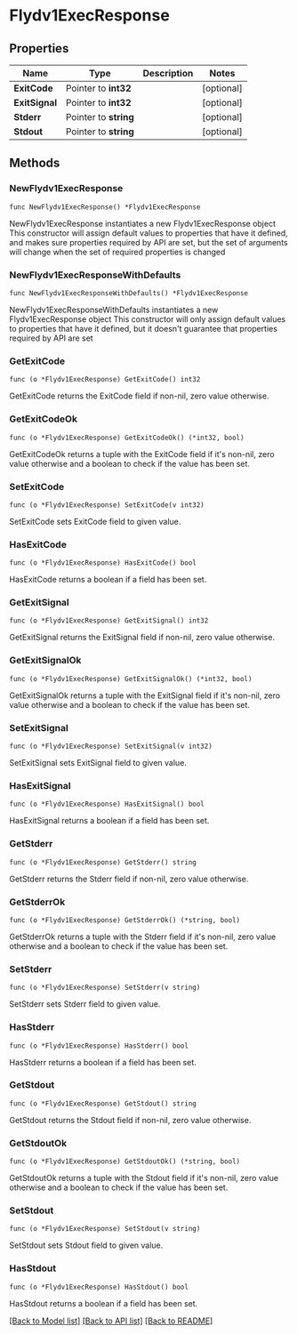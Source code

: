 # Flydv1ExecResponse

## Properties

Name | Type | Description | Notes
------------ | ------------- | ------------- | -------------
**ExitCode** | Pointer to **int32** |  | [optional] 
**ExitSignal** | Pointer to **int32** |  | [optional] 
**Stderr** | Pointer to **string** |  | [optional] 
**Stdout** | Pointer to **string** |  | [optional] 

## Methods

### NewFlydv1ExecResponse

`func NewFlydv1ExecResponse() *Flydv1ExecResponse`

NewFlydv1ExecResponse instantiates a new Flydv1ExecResponse object
This constructor will assign default values to properties that have it defined,
and makes sure properties required by API are set, but the set of arguments
will change when the set of required properties is changed

### NewFlydv1ExecResponseWithDefaults

`func NewFlydv1ExecResponseWithDefaults() *Flydv1ExecResponse`

NewFlydv1ExecResponseWithDefaults instantiates a new Flydv1ExecResponse object
This constructor will only assign default values to properties that have it defined,
but it doesn't guarantee that properties required by API are set

### GetExitCode

`func (o *Flydv1ExecResponse) GetExitCode() int32`

GetExitCode returns the ExitCode field if non-nil, zero value otherwise.

### GetExitCodeOk

`func (o *Flydv1ExecResponse) GetExitCodeOk() (*int32, bool)`

GetExitCodeOk returns a tuple with the ExitCode field if it's non-nil, zero value otherwise
and a boolean to check if the value has been set.

### SetExitCode

`func (o *Flydv1ExecResponse) SetExitCode(v int32)`

SetExitCode sets ExitCode field to given value.

### HasExitCode

`func (o *Flydv1ExecResponse) HasExitCode() bool`

HasExitCode returns a boolean if a field has been set.

### GetExitSignal

`func (o *Flydv1ExecResponse) GetExitSignal() int32`

GetExitSignal returns the ExitSignal field if non-nil, zero value otherwise.

### GetExitSignalOk

`func (o *Flydv1ExecResponse) GetExitSignalOk() (*int32, bool)`

GetExitSignalOk returns a tuple with the ExitSignal field if it's non-nil, zero value otherwise
and a boolean to check if the value has been set.

### SetExitSignal

`func (o *Flydv1ExecResponse) SetExitSignal(v int32)`

SetExitSignal sets ExitSignal field to given value.

### HasExitSignal

`func (o *Flydv1ExecResponse) HasExitSignal() bool`

HasExitSignal returns a boolean if a field has been set.

### GetStderr

`func (o *Flydv1ExecResponse) GetStderr() string`

GetStderr returns the Stderr field if non-nil, zero value otherwise.

### GetStderrOk

`func (o *Flydv1ExecResponse) GetStderrOk() (*string, bool)`

GetStderrOk returns a tuple with the Stderr field if it's non-nil, zero value otherwise
and a boolean to check if the value has been set.

### SetStderr

`func (o *Flydv1ExecResponse) SetStderr(v string)`

SetStderr sets Stderr field to given value.

### HasStderr

`func (o *Flydv1ExecResponse) HasStderr() bool`

HasStderr returns a boolean if a field has been set.

### GetStdout

`func (o *Flydv1ExecResponse) GetStdout() string`

GetStdout returns the Stdout field if non-nil, zero value otherwise.

### GetStdoutOk

`func (o *Flydv1ExecResponse) GetStdoutOk() (*string, bool)`

GetStdoutOk returns a tuple with the Stdout field if it's non-nil, zero value otherwise
and a boolean to check if the value has been set.

### SetStdout

`func (o *Flydv1ExecResponse) SetStdout(v string)`

SetStdout sets Stdout field to given value.

### HasStdout

`func (o *Flydv1ExecResponse) HasStdout() bool`

HasStdout returns a boolean if a field has been set.


[[Back to Model list]](../README.md#documentation-for-models) [[Back to API list]](../README.md#documentation-for-api-endpoints) [[Back to README]](../README.md)


